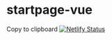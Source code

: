 # startpage-vue

Copy to clipboard
[![Netlify Status](https://api.netlify.com/api/v1/badges/7ce7a3a1-86f7-4945-92cf-d690cd48ab9f/deploy-status)](https://app.netlify.com/sites/csb-cyb4e/deploys)
